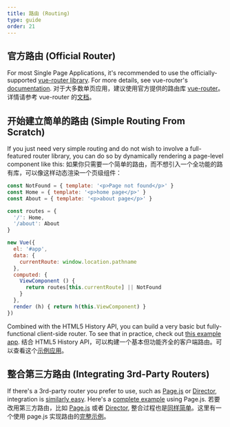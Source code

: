 ```yaml
---
title: 路由 (Routing)
type: guide
order: 21
---
```


## 官方路由 (Official Router)

For most Single Page Applications, it's recommended to use the officially-supported [vue-router library](https://github.com/vuejs/vue-router). For more details, see vue-router's [documentation](http://vuejs.github.io/vue-router/).
对于大多数单页应用，建议使用官方提供的路由库 [vue-router](https://github.com/vuejs/vue-router)。详情请参考 vue-router 的[文档](http://vuejs.github.io/vue-router/)。

## 开始建立简单的路由 (Simple Routing From Scratch)

If you just need very simple routing and do not wish to involve a full-featured router library, you can do so by dynamically rendering a page-level component like this:
如果你只需要一个简单的路由，而不想引入一个全功能的路有库，可以像这样动态渲染一个页级组件：

``` js
const NotFound = { template: '<p>Page not found</p>' }
const Home = { template: '<p>home page</p>' }
const About = { template: '<p>about page</p>' }

const routes = {
  '/': Home,
  '/about': About
}

new Vue({
  el: '#app',
  data: {
    currentRoute: window.location.pathname
  },
  computed: {
    ViewComponent () {
      return routes[this.currentRoute] || NotFound
    }
  },
  render (h) { return h(this.ViewComponent) }
})
```

Combined with the HTML5 History API, you can build a very basic but fully-functional client-side router. To see that in practice, check out [this example app](https://github.com/chrisvfritz/vue-2.0-simple-routing-example).
结合 HTML5 History API，可以构建一个基本但功能齐全的客户端路由。可以查看这个[示例应用](https://github.com/chrisvfritz/vue-2.0-simple-routing-example)。

## 整合第三方路由 (Integrating 3rd-Party Routers)

If there's a 3rd-party router you prefer to use, such as [Page.js](https://github.com/visionmedia/page.js) or [Director](https://github.com/flatiron/director), integration is [similarly easy](https://github.com/chrisvfritz/vue-2.0-simple-routing-example/compare/master...pagejs). Here's a [complete example](https://github.com/chrisvfritz/vue-2.0-simple-routing-example/tree/pagejs) using Page.js.
若要改用第三方路由，比如 [Page.js](https://github.com/visionmedia/page.js) 或者 [Director](https://github.com/flatiron/director), 整合过程也是[同样简单](https://github.com/chrisvfritz/vue-2.0-simple-routing-example/compare/master...pagejs)。这里有一个使用 page.js 实现路由的[完整示例](https://github.com/chrisvfritz/vue-2.0-simple-routing-example/tree/pagejs)。
